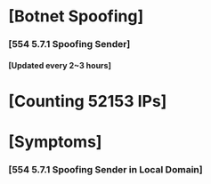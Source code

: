 # [Botnet Spoofing]
### [554 5.7.1 Spoofing Sender]
#### [Updated every 2~3 hours]

# [Counting 52153 IPs]

# [Symptoms] 
###   [554 5.7.1 Spoofing Sender in Local Domain]
